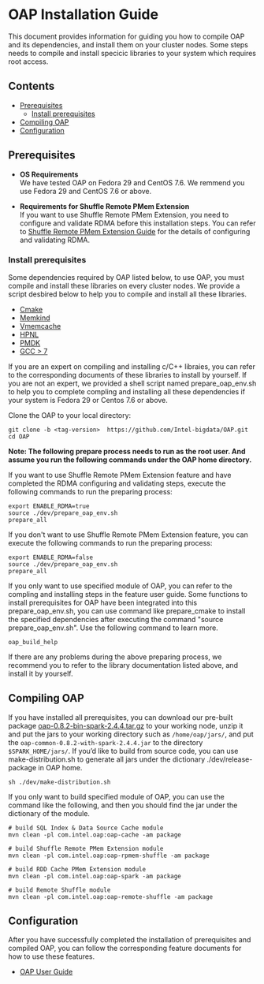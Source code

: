 # OAP Installation Guide
This document provides information for guiding you how to compile OAP and its dependencies, and install them on your cluster nodes. Some steps needs to compile and install specicic libraries to your system which requires root access.

## Contents
  - [Prerequisites](#prerequisites)
      - [Install prerequisites](#install-prerequisites)
  - [Compiling OAP](#compiling-oap)
  - [Configuration](#configuration)

## Prerequisites 

- **OS Requirements**  
We have tested OAP on Fedora 29 and CentOS 7.6. We remmend you use Fedora 29 and CentOS 7.6 or above.

- **Requirements for Shuffle Remote PMem Extension**  
If you want to use Shuffle Remote PMem Extension, you need to configure and validate RDMA before this installation steps. You can refer to [Shuffle Remote PMem Extension Guide](../oap-shuffle/RPMem-shuffle/README.md#4-configure-and-validate-rdma) for the details of configuring and validating RDMA.

###  Install prerequisites 
Some dependencies required by OAP listed below, to use OAP, you must compile and install these libraries on every cluster nodes. We provide a script desbired below to help you to compile and install all these libraries. 
- [Cmake](https://help.directadmin.com/item.php?id=494)
- [Memkind](https://github.com/Intel-bigdata/memkind)
- [Vmemcache](https://github.com/pmem/vmemcache)
- [HPNL](https://github.com/Intel-bigdata/HPNL)
- [PMDK](https://github.com/pmem/pmdk)  
- [GCC > 7](https://gcc.gnu.org/wiki/InstallingGCC)  

If you are an expert on compiling and installing c/C++ libraies, you can refer to the corresponding documents of these libraries to install by yourself. If you are not an expert, we provided a shell script named prepare_oap_env.sh to help you to complete compling and installing all these dependencies if your system is Fedora 29 or Centos 7.6 or above.

Clone the OAP to your local directory:

```
git clone -b <tag-version>  https://github.com/Intel-bigdata/OAP.git
cd OAP
```

**Note: The following prepare process needs to run as the root user. And assume you run the following commands under the OAP home directory.**

If you want to use Shuffle Remote PMem Extension feature and have completed the RDMA configuring and validating steps, execute the following commands to run the preparing process:
```shell script
export ENABLE_RDMA=true
source ./dev/prepare_oap_env.sh
prepare_all
```

If you don't want to use Shuffle Remote PMem Extension feature, you can execute the following commands to run the preparing process:
```shell script
export ENABLE_RDMA=false
source ./dev/prepare_oap_env.sh
prepare_all
```
If you only want to use specified module of OAP, you can refer to the compling and installing steps in the feature user guide. Some functions to install prerequisites for OAP have been integrated into this prepare_oap_env.sh, you can use command like prepare_cmake to install the specified dependencies after executing the command "source prepare_oap_env.sh". Use the following command to learn more.  

```shell script
oap_build_help
```
If there are any problems during the above preparing process, we recommend you to refer to the library documentation listed above, and install it by yourself.


## Compiling OAP
If you have installed all prerequisites, you can download our pre-built package [oap-0.8.2-bin-spark-2.4.4.tar.gz](https://github.com/Intel-bigdata/OAP/releases/download/v0.8.2-spark-2.4.4/oap-0.8.2-bin-spark-2.4.4.tar.gz)  to your working node, unzip it and put the jars to your working directory such as `/home/oap/jars/`, and put the `oap-common-0.8.2-with-spark-2.4.4.jar` to the directory `$SPARK_HOME/jars/`. If you’d like to build from source code,  you can use make-distribution.sh to generate all jars under the dictionary ./dev/release-package in OAP home.
```shell script
sh ./dev/make-distribution.sh
``````
If you only want to build specified module of OAP, you can use the command like the following, and then you should find the jar under the dictionary of the module.
```shell script
# build SQL Index & Data Source Cache module
mvn clean -pl com.intel.oap:oap-cache -am package 
```

```shell script
# build Shuffle Remote PMem Extension module
mvn clean -pl com.intel.oap:oap-rpmem-shuffle -am package 
```

```shell script
# build RDD Cache PMem Extension module
mvn clean -pl com.intel.oap:oap-spark -am package 
```

```shell script
# build Remote Shuffle module
mvn clean -pl com.intel.oap:oap-remote-shuffle -am package 
```

##  Configuration
After you have successfully completed the installation of prerequisites and compiled OAP, you can follow the corresponding feature documents for how to use these features.

* [OAP User Guide](../README.md#user-guide)
